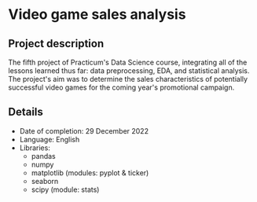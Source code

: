 # Video game sales analysis

## Project description

The fifth project of Practicum's Data Science course, integrating all of the lessons learned thus far: data preprocessing, EDA, and statistical analysis. The project's aim was to determine the sales characteristics of potentially successful video games for the coming year's promotional campaign. 

## Details
- Date of completion: 29 December 2022
- Language: English
- Libraries:
	- pandas
	- numpy
	- matplotlib (modules: pyplot & ticker)
	- seaborn
	- scipy (module: stats)